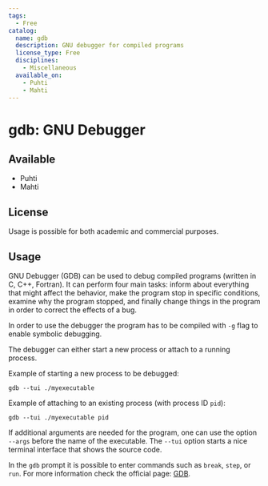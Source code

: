 ```yaml
---
tags:
  - Free
catalog:
  name: gdb
  description: GNU debugger for compiled programs
  license_type: Free
  disciplines:
    - Miscellaneous
  available_on:
    - Puhti
    - Mahti
---
```


# gdb: GNU Debugger

## Available

- Puhti
- Mahti

## License

Usage is possible for both academic and commercial purposes.

## Usage

GNU Debugger (GDB) can be used to debug compiled programs (written in C, C++,
Fortran). It can perform four main tasks: inform about everything that might
affect the behavior, make the program stop in specific conditions, examine why
the program stopped, and finally change things in the program in order to
correct the effects of a bug.

In order to use the debugger the program has to be compiled with `-g` flag to
enable symbolic debugging.

The debugger can either start a new process or attach to a running process.

Example of starting a new process to be debugged:

```
gdb --tui ./myexecutable
```

Example of attaching to an existing process (with process ID `pid`):

```
gdb --tui ./myexecutable pid
```

If additional arguments are needed for the program, one can use the option
`--args` before the name of the executable. The `--tui` option starts a nice
terminal interface that shows the source code.

In the `gdb` prompt it is possible to enter commands such as `break`, `step`,
or `run`. For more information check the official page:
[GDB](https://www.gnu.org/software/gdb/).
